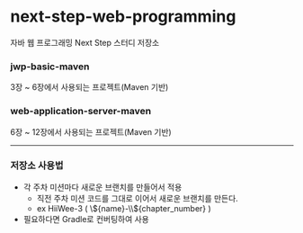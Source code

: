 # next-step-web-programming
자바 웹 프로그래밍 Next Step 스터디 저장소

### jwp-basic-maven
3장 ~ 6장에서 사용되는 프로젝트(Maven 기반)

### web-application-server-maven
6장 ~ 12장에서 사용되는 프로젝트(Maven 기반)

---

### 저장소 사용법
- 각 주차 미션마다 새로운 브랜치를 만들어서 적용
  - 직전 주차 미션 코드를 그대로 이어서 새로운 브랜치를 만든다.
  - ex HiiWee-3 ( \\${name}-\\${chapter_number} )
- 필요하다면 Gradle로 컨버팅하여 사용

